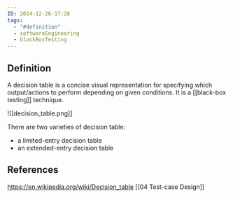 ```yaml
---
ID: 2024-12-26-17:28
tags:
  - "#definition"
  - softwareEngineering
  - blackBoxTesting
---
```

## Definition
A decision table is a concise visual representation for specifying which output/actions to perform depending on given conditions. It is a [[black-box testing]] technique.

![[decision_table.png]]

 There are two varieties of decision table:
- a limited-entry decision table
- an extended-entry decision table

## References
https://en.wikipedia.org/wiki/Decision_table
[[04 Test-case Design]]